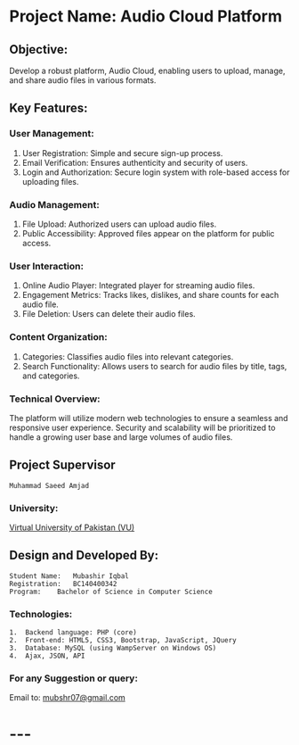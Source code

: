 # Project Name: Audio Cloud Platform

## Objective:
Develop a robust platform, Audio Cloud, enabling users to upload, manage, and share audio files in various formats.

## Key Features:

### User Management:
1. User Registration: Simple and secure sign-up process.
2. Email Verification: Ensures authenticity and security of users.
3. Login and Authorization: Secure login system with role-based access for uploading files.

### Audio Management:
1. File Upload: Authorized users can upload audio files.
2. Public Accessibility: Approved files appear on the platform for public access.

### User Interaction:
1. Online Audio Player: Integrated player for streaming audio files.
2. Engagement Metrics: Tracks likes, dislikes, and share counts for each audio file.
3. File Deletion: Users can delete their audio files.

### Content Organization:
1. Categories: Classifies audio files into relevant categories.
2. Search Functionality: Allows users to search for audio files by title, tags, and categories.

### Technical Overview:
The platform will utilize modern web technologies to ensure a seamless and responsive user experience. Security and scalability will be prioritized to handle a growing user base and large volumes of audio files.

## Project Supervisor
	Muhammad Saeed Amjad
### University:
[Virtual University of Pakistan (VU)](https://www.vu.edu.pk/)  

## Design and Developed By:
	Student Name: 	Mubashir Iqbal 
 	Registration: 	BC140400342
  	Program: 	Bachelor of Science in Computer Science

### Technologies:
	1.	Backend language: PHP (core)
 	2.	Front-end: HTML5, CSS3, Bootstrap, JavaScript, JQuery
  	3. 	Database: MySQL (using WampServer on Windows OS)
   	4.	Ajax, JSON, API

### For any Suggestion or query: 
Email to: <a href="emailto:mubshr07@gmail.com"> mubshr07@gmail.com </a>

# ---







